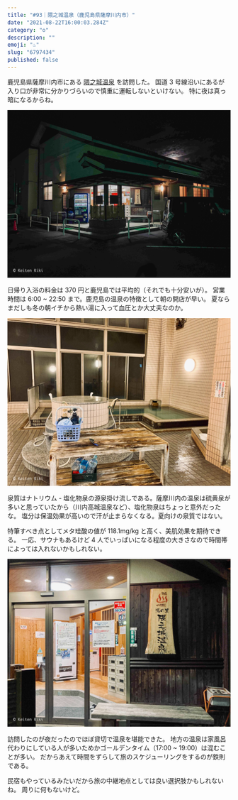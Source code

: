 ```yaml
---
title: "#93｜隈之城温泉（鹿児島県薩摩川内市）"
date: "2021-08-22T16:00:03.284Z"
category: "o"
description: ""
emoji: "♨️"
slug: "6797434"
published: false
---
```


<!-- @format -->

鹿児島県薩摩川内市にある [隈之城温泉](https://kumanojou-spa.com) を訪問した。
国道 3 号線沿いにあるが入り口が非常に分かりづらいので慎重に運転しないといけない。
特に夜は真っ暗になるからね。

![外観](01.jpg)

日帰り入浴の料金は 370 円と鹿児島では平均的（それでも十分安いが）。
営業時間は 6:00 ~ 22:50 まで。鹿児島の温泉の特徴として朝の開店が早い。
夏ならまだしも冬の朝イチから熱い湯に入って血圧とか大丈夫なのか。

![浴室](05.jpg)

泉質はナトリウム - 塩化物泉の源泉掛け流しである。薩摩川内の温泉は硫黄泉が多いと思っていたから（川内高城温泉など）、塩化物泉はちょっと意外だったな。
塩分は保温効果が高いので汗が止まらなくなる。夏向けの泉質ではない。

特筆すべき点としてメタ珪酸の値が 118.1mg/kg と高く、美肌効果を期待できる。
一応、サウナもあるけど 4 人でいっぱいになる程度の大きさなので時間帯によっては入れないかもしれない。

![入口](02.jpg)

訪問したのが夜だったのでほぼ貸切で温泉を堪能できた。
地方の温泉は家風呂代わりにしている人が多いためかゴールデンタイム（17:00 ~ 19:00）は混むことが多い。
だからあえて時間をずらして旅のスケジューリングをするのが鉄則である。

民宿もやっているみたいだから旅の中継地点としては良い選択肢かもしれないね。
周りに何もないけど。
